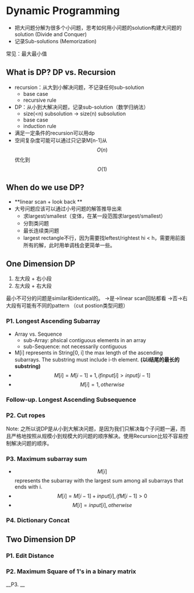 <extoc></extoc>

# Dynamic Programming

- 把大问题分解为很多个小问题，思考如何用小问题的solution构建大问题的solution (Divide and Conquer)
- 记录Sub-solutions (Memorization)

常见：最大最小值

## What is DP? DP vs. Recursion

- recursion：从大到小解决问题，不记录任何sub-solution
    - base case
    - recursive rule
- DP：从小到大解决问题，记录sub-solution（数学归纳法）
    - size(<n) subsolution -> size(n) subsolution
    - base case
    - induction rule
- 满足一定条件的recursion可以用dp
- 空间复杂度可能可以通过只记录M[n-1]从$$O(n)$$优化到$$O(1)$$

## When do we use DP?

- **linear scan + look back **
- 大号问题应该可以通过小号问题的解答推导出来
    - 求largest/smallest（变体，在某一段范围求largest/smallest）
    - 分割类问题
    - 最长连续类问题
    - largest rectangle不行，因为需要找leftest/rightest hi < h，需要用前面所有的解，此时用单调栈会更简单一些。

## One Dimension DP

1. 左大段 + 右小段
2. 左大段 + 右大段

最小不可分的问题是similar和identical的。
->是->linear scan回帖都看
->否->右大段有可能有不同的pattern （cut postion类型问题）

### P1. Longest Ascending Subarray

- Array vs. Sequence
    - sub-Array: phsical contiguous elements in an array
    - sub-Sequence: not necessarily contiguous
- M[i] represents in String[0, i] the max length of the ascending subarrays. The substring must include i-th element. **(以i结尾的最长的substring)**
- $$M[i] = M[i - 1] + 1, if input[i] > input[i - 1]$$
- $$M[i] = 1, otherwise$$

### Follow-up. Longest Ascending Subsequence

### P2. Cut ropes

Note: 之所以说DP是从小到大解决问题，是因为我们只解决每个子问题一遍，而且严格地按照从规模小到规模大的问题的顺序解决。使用Recursion比较不容易控制解决问题的顺序。

### P3. Maximum subarray sum

- $$M[i]$$ represents the subarray with the largest sum among all subarrays that ends with i.
- $$M[i] = M[i - 1] + input[i], if M[i - 1] > 0$$
- $$M[i] = input[i], otherwise$$

### P4. Dictionary Concat

## Two Dimension DP

### P1. Edit Distance

### P2. Maximum Square of 1's in a binary matrix

__P3. __